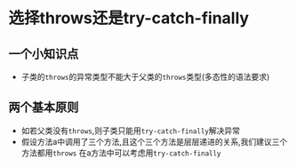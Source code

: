 # 选择throws还是try-catch-finally

## 一个小知识点

- 子类的`throws`的异常类型不能大于父类的`throws`类型(多态性的语法要求)

## 两个基本原则

- 如若父类没有`throws`,则子类只能用`try-catch-finally`解决异常
- 假设方法a中调用了三个方法,且这个三个方法是层层递进的关系,我们建议三个方法都用`throws`
  在a方法中可以考虑用`try-catch-finally`
